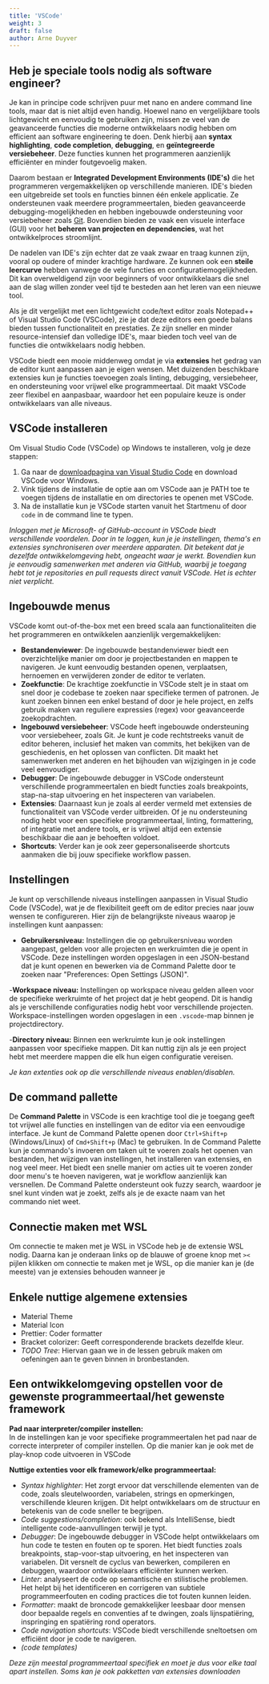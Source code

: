 ```yaml
---
title: 'VSCode'
weight: 3
draft: false
author: Arne Duyver
---
```


## Heb je speciale tools nodig als software engineer?
Je kan in principe code schrijven puur met nano en andere command line tools, maar dat is niet altijd even handig. Hoewel nano en vergelijkbare tools lichtgewicht en eenvoudig te gebruiken zijn, missen ze veel van de geavanceerde functies die moderne ontwikkelaars nodig hebben om efficient aan software engineering te doen. Denk hierbij aan **syntax highlighting**, **code completion**, **debugging**, en **geïntegreerde versiebeheer**. Deze functies kunnen het programmeren aanzienlijk efficiënter en minder foutgevoelig maken.

Daarom bestaan er **Integrated Development Environments (IDE's)** die het programmeren vergemakkelijken op verschillende manieren. IDE's bieden een uitgebreide set tools en functies binnen één enkele applicatie. Ze ondersteunen vaak meerdere programmeertalen, bieden geavanceerde debugging-mogelijkheden en hebben ingebouwde ondersteuning voor versiebeheer zoals [Git](/2-versiebeheer/lokaal%20versiebeheer%20met%20Git.md). Bovendien bieden ze vaak een visuele interface (GUI) voor het **beheren van projecten en dependencies**, wat het ontwikkelproces stroomlijnt.

De nadelen van IDE's zijn echter dat ze vaak zwaar en traag kunnen zijn, vooral op oudere of minder krachtige hardware. Ze kunnen ook een **steile leercurve** hebben vanwege de vele functies en configuratiemogelijkheden. Dit kan overweldigend zijn voor beginners of voor ontwikkelaars die snel aan de slag willen zonder veel tijd te besteden aan het leren van een nieuwe tool.

Als je dit vergelijkt met een lichtgewicht code/text editor zoals Notepad++ of Visual Studio Code (VSCode), zie je dat deze editors een goede balans bieden tussen functionaliteit en prestaties. Ze zijn sneller en minder resource-intensief dan volledige IDE's, maar bieden toch veel van de functies die ontwikkelaars nodig hebben.

VSCode biedt een mooie middenweg omdat je via **extensies** het gedrag van de editor kunt aanpassen aan je eigen wensen. Met duizenden beschikbare extensies kun je functies toevoegen zoals linting, debugging, versiebeheer, en ondersteuning voor vrijwel elke programmeertaal. Dit maakt VSCode zeer flexibel en aanpasbaar, waardoor het een populaire keuze is onder ontwikkelaars van alle niveaus.

## VSCode installeren
Om Visual Studio Code (VSCode) op Windows te installeren, volg je deze stappen:

1. Ga naar de [downloadpagina van Visual Studio Code](https://code.visualstudio.com/download) en download VSCode voor Windows.
2. Vink tijdens de installatie de optie aan om VSCode aan je PATH toe te voegen tijdens de installatie en om directories te openen met VSCode.
3. Na de installatie kun je VSCode starten vanuit het Startmenu of door `code` in de command line te typen.

_Inloggen met je Microsoft- of GitHub-account in VSCode biedt verschillende voordelen. Door in te loggen, kun je je instellingen, thema's en extensies synchroniseren over meerdere apparaten. Dit betekent dat je dezelfde ontwikkelomgeving hebt, ongeacht waar je werkt. Bovendien kun je eenvoudig samenwerken met anderen via GitHub, waarbij je toegang hebt tot je repositories en pull requests direct vanuit VSCode. Het is echter niet verplicht._

## Ingebouwde menus
VSCode komt out-of-the-box met een breed scala aan functionaliteiten die het programmeren en ontwikkelen aanzienlijk vergemakkelijken:
- **Bestandenviewer**: De ingebouwde bestandenviewer biedt een overzichtelijke manier om door je projectbestanden en mappen te navigeren. Je kunt eenvoudig bestanden openen, verplaatsen, hernoemen en verwijderen zonder de editor te verlaten.
- **Zoekfunctie**: De krachtige zoekfunctie in VSCode stelt je in staat om snel door je codebase te zoeken naar specifieke termen of patronen. Je kunt zoeken binnen een enkel bestand of door je hele project, en zelfs gebruik maken van reguliere expressies (regex) voor geavanceerde zoekopdrachten.
- **Ingebouwd versiebeheer**: VSCode heeft ingebouwde ondersteuning voor versiebeheer, zoals Git. Je kunt je code rechtstreeks vanuit de editor beheren, inclusief het maken van commits, het bekijken van de geschiedenis, en het oplossen van conflicten. Dit maakt het samenwerken met anderen en het bijhouden van wijzigingen in je code veel eenvoudiger.
- **Debugger**: De ingebouwde debugger in VSCode ondersteunt verschillende programmeertalen en biedt functies zoals breakpoints, stap-na-stap uitvoering en het inspecteren van variabelen. 
- **Extensies**: Daarnaast kun je zoals al eerder vermeld met extensies de functionaliteit van VSCode verder uitbreiden. Of je nu ondersteuning nodig hebt voor een specifieke programmeertaal, linting, formattering, of integratie met andere tools, er is vrijwel altijd een extensie beschikbaar die aan je behoeften voldoet.
- **Shortcuts**: Verder kan je ook zeer gepersonaliseerde shortcuts aanmaken die bij jouw specifieke workflow passen.

## Instellingen
Je kunt op verschillende niveaus instellingen aanpassen in Visual Studio Code (VSCode), wat je de flexibiliteit geeft om de editor precies naar jouw wensen te configureren. Hier zijn de belangrijkste niveaus waarop je instellingen kunt aanpassen:

- **Gebruikersniveau:** Instellingen die op gebruikersniveau worden aangepast, gelden voor alle projecten en werkruimten die je opent in VSCode. Deze instellingen worden opgeslagen in een JSON-bestand dat je kunt openen en bewerken via de Command Palette door te zoeken naar "Preferences: Open Settings (JSON)".

-**Workspace niveau:** Instellingen op workspace niveau gelden alleen voor de specifieke werkruimte of het project dat je hebt geopend. Dit is handig als je verschillende configuraties nodig hebt voor verschillende projecten. Workspace-instellingen worden opgeslagen in een `.vscode`-map binnen je projectdirectory.

-**Directory niveau:** Binnen een werkruimte kun je ook instellingen aanpassen voor specifieke mappen. Dit kan nuttig zijn als je een project hebt met meerdere mappen die elk hun eigen configuratie vereisen.

_Je kan extenties ook op die verschillende niveaus enablen/disablen._

## De command pallette
De **Command Palette** in VSCode is een krachtige tool die je toegang geeft tot vrijwel alle functies en instellingen van de editor via een eenvoudige interface. Je kunt de Command Palette openen door `Ctrl+Shift+p` (Windows/Linux) of `Cmd+Shift+p` (Mac) te gebruiken. In de Command Palette kun je commando's invoeren om taken uit te voeren zoals het openen van bestanden, het wijzigen van instellingen, het installeren van extensies, en nog veel meer. Het biedt een snelle manier om acties uit te voeren zonder door menu's te hoeven navigeren, wat je workflow aanzienlijk kan versnellen. De Command Palette ondersteunt ook fuzzy search, waardoor je snel kunt vinden wat je zoekt, zelfs als je de exacte naam van het commando niet weet.

## Connectie maken met WSL
Om connectie te maken met je WSL in VSCode heb je de extensie WSL nodig. Daarna kan je onderaan links op de blauwe of groene knop met `><` pijlen klikken om connectie te maken met je WSL, op die manier kan je (de meeste) van je extensies behouden wanneer je 

## Enkele nuttige algemene extensies
- Material Theme
- Material Icon
- Prettier: Coder formatter
- Bracket colorizer: Geeft corresponderende brackets dezelfde kleur.
- _TODO Tree_: Hiervan gaan we in de lessen gebruik maken om oefeningen aan te geven binnen in bronbestanden.

## Een ontwikkelomgeving opstellen voor de gewenste programmeertaal/het gewenste framework

**Pad naar interpreter/compiler instellen:**<br>
In de instellingen kan je voor specifieke programmeertalen het pad naar de correcte interpreter of compiler instellen. Op die manier kan je ook met de play-knop code uitvoeren in VSCode

**Nuttige extenties voor elk framework/elke programmeertaal:**
- _Syntax highlighter_: Het zorgt ervoor dat verschillende elementen van de code, zoals sleutelwoorden, variabelen, strings en opmerkingen, verschillende kleuren krijgen. Dit helpt ontwikkelaars om de structuur en betekenis van de code sneller te begrijpen.
- _Code suggestions/completion_: ook bekend als IntelliSense, biedt intelligente code-aanvullingen terwijl je typt.
- _Debugger_: De ingebouwde debugger in VSCode helpt ontwikkelaars om hun code te testen en fouten op te sporen. Het biedt functies zoals breakpoints, stap-voor-stap uitvoering, en het inspecteren van variabelen. Dit versnelt de cyclus van bewerken, compileren en debuggen, waardoor ontwikkelaars efficiënter kunnen werken.
- _Linter_: analyseert de code op semantische en stilistische problemen. Het helpt bij het identificeren en corrigeren van subtiele programmeerfouten en coding practices die tot fouten kunnen leiden.
- _Formatter_: maakt de broncode gemakkelijker leesbaar door mensen door bepaalde regels en conventies af te dwingen, zoals lijnspatiëring, inspringing en spatiëring rond operators.
- _Code navigation shortcuts_: VSCode biedt verschillende sneltoetsen om efficiënt door je code te navigeren.
- _(code templates)_

_Deze zijn meestal programmeertaal specifiek en moet je dus voor elke taal apart instellen. Soms kan je ook pakketten van extensies downloaden_